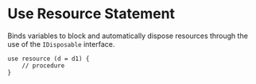 # Use Resource Statement

Binds variables to block and automatically dispose resources through the use of the `IDisposable` interface.

```
use resource (d = d1) {
	// procedure
}
```